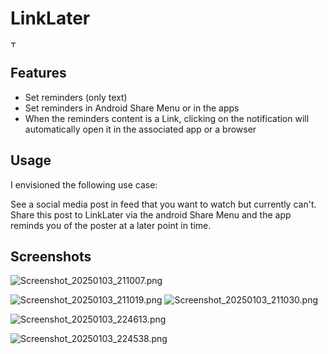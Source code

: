 # LinkLater

<img alt="Two &quot;L&quot; Letters right next to each other" height="10vh" src="app/src/main/res/mipmap/link.png" title="LinkLater Logo" width="10vh"/>

## Features

- Set reminders (only text)
- Set reminders in Android Share Menu or in the apps
- When the reminders content is a Link, clicking on the notification will automatically open it in the associated app or
  a browser

## Usage

I envisioned the following use case:

See a social media post in feed that you want to watch but currently can't. Share this post to LinkLater via the android
Share Menu and the app reminds you of the poster at a later point in time.

## Screenshots

![Screenshot_20250103_211007.png](Screenshots/Screenshot_20250103_211007.png)

![Screenshot_20250103_211019.png](Screenshots/Screenshot_20250103_211019.png)
![Screenshot_20250103_211030.png](Screenshots/Screenshot_20250103_211030.png)

![Screenshot_20250103_224613.png](Screenshots/Screenshot_20250103_224613.png)

![Screenshot_20250103_224538.png](Screenshots/Screenshot_20250103_224538.png)
